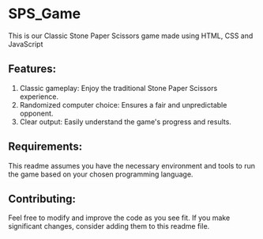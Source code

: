 # SPS_Game
This is our Classic Stone Paper Scissors game made using HTML, CSS and JavaScript

## Features:
1) Classic gameplay: Enjoy the traditional Stone Paper Scissors experience.
2) Randomized computer choice: Ensures a fair and unpredictable opponent.
3) Clear output: Easily understand the game's progress and results.

## Requirements:
This readme assumes you have the necessary environment and tools to run the game based on your chosen programming language.

## Contributing:
Feel free to modify and improve the code as you see fit.
If you make significant changes, consider adding them to this readme file.
